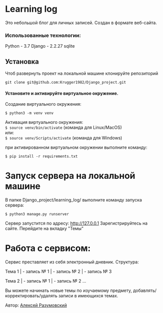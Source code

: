 # Learning log
Это небольшой блог для личных записей.
Создан в формате веб-сайта.

### Использованные технологии:

Python - 3.7
Django - 2.2.27
sqlite



## Установка

Чтоб развернуть проект на локальной машине клонируйте репозиторий 

```git clone git@github.com:Krugger1982/Django_project.git```

#### Установите и активируйте виртуальное окружение.  

Cоздание виртуального окружения:  
```
$ python3 -m venv venv
```

Активация виртуального окружения:  
```$ source venv/bin/activate``` (команда для Linux/MacOS)  
или:  
```$ source venv/Scripts/activate``` (команда для Windows)  

при активированном виртуальном окружении выполните команду: 

```$ pip install -r requirements.txt ```


# Запуск сервера на локальной машине 
В папке Django_project/learning_log/ выполните команду запуска сервера:  

```$ python3 manage.py runserver ```  

Сервер запустится по адресу: http://127.0.0.1
Зарегистрируйтесь на сайте.
Перейдите на вкладку "Темы"

# Работа с сервисом:
Сервис преставляет из себя электронный дневник.
Структура:

Тема 1 | -  запись № 1
       | -  запись № 2
       | -  запись № 3
       
Тема 2 | -  запись № 1
       | -  запись № 2
       ...
       
Вы можете начинать новые темы по изучаемому предмету, добавлять/корректировать/удалять записи в имеющихся темах.

Автор: [Алексей Разумовский](https://vk.com/razumovsky1982) 
